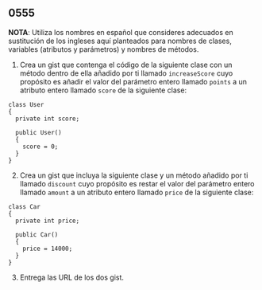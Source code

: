 ## 0555

__NOTA__: Utiliza los nombres en español que consideres adecuados en sustitución de los ingleses aquí planteados para nombres de clases, variables (atributos y parámetros) y nombres de métodos.

1. Crea un gist que contenga el código de la siguiente clase con un método dentro de ella añadido por ti llamado `increaseScore` cuyo propósito es añadir el valor del parámetro entero llamado `points` a un atributo entero llamado `score` de la siguiente clase:

  ```
  class User 
  {
    private int score;

    public User()
    {
      score = 0;
    }
  }
  ```
  
2. Crea un gist que incluya la siguiente clase y un método añadido por ti llamado `discount` cuyo propósito es restar el valor del parámetro entero llamado `amount` a un atributo entero llamado `price` de la siguiente clase:

  ```
  class Car 
  {
    private int price;

    public Car()
    {
      price = 14000;
    }
  }
  ```
  
3. Entrega las URL de los dos gist.


  
